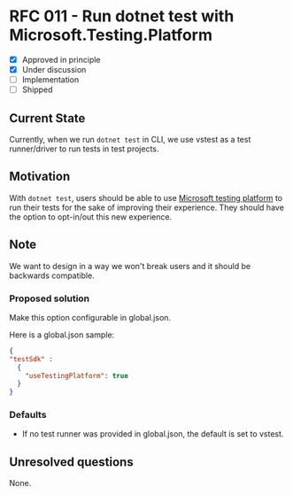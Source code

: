 # RFC 011 - Run dotnet test with Microsoft.Testing.Platform

- [x] Approved in principle
- [x] Under discussion
- [ ] Implementation
- [ ] Shipped

## Current State

Currently, when we run `dotnet test` in CLI, we use vstest as a test runner/driver to run tests in test projects.

## Motivation

With `dotnet test`, users should be able to use [Microsoft testing platform](https://learn.microsoft.com/en-us/dotnet/core/testing/unit-testing-platform-intro?tabs=dotnetcli#microsofttestingplatform-pillars) to run their tests for the sake of improving their experience. They should have the option to opt-in/out this new experience.

## Note

We want to design in a way we won't break users and it should be backwards compatible.

### Proposed solution

Make this option configurable in global.json.

Here is a global.json sample:

```json
{
"testSdk" :
  {
    "useTestingPlatform": true
  }
}
```

### Defaults

- If no test runner was provided in global.json, the default is set to vstest.

## Unresolved questions

None.
